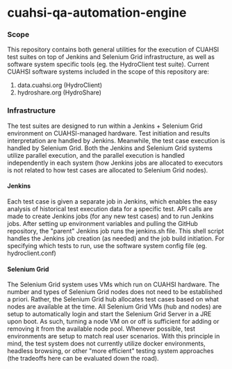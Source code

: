 # cuahsi-qa-automation-engine

### Scope
This repository contains both general utilities for the execution of CUAHSI test suites on top of Jenkins and Selenium Grid infrastructure, as well as software system specific tools (eg. the HydroClient test suite).  Current CUAHSI software systems included in the scope of this repository are:
1. data.cuahsi.org (HydroClient)
2. hydroshare.org (HydroShare)

### Infrastructure
The test suites are designed to run within a Jenkins + Selenium Grid environment on CUAHSI-managed hardware.  Test initiation and results interpretation are handled by Jenkins.  Meanwhile, the test case execution is handled by Selenium Grid.  Both the Jenkins and Selenium Grid systems utilize parallel execution, and the parallel execution is handled independently in each system (how Jenkins jobs are allocated to executors is not related to how test cases are allocated to Selenium Grid nodes).

#### Jenkins
Each test case is given a separate job in Jenkins, which enables the easy analysis of historical test execution data for a specific test.  API calls are made to create Jenkins jobs (for any new test cases) and to run Jenkins jobs.  After setting up environment variables and pulling the GitHub repository, the "parent" Jenkins job runs the jenkins.sh file.  This shell script handles the Jenkins job creation (as needed) and the job build initiation.  For specifying which tests to run, use the software system config file (eg. hydroclient.conf)

#### Selenium Grid
The Selenium Grid system uses VMs which run on CUAHSI hardware.  The number and types of Selenium Grid nodes does not need to be established a priori.  Rather, the Selenium Grid hub allocates test cases based on what nodes are available at the time.  All Selenium Grid VMs (hub and nodes) are setup to automatically login and start the Selenium Grid Server in a JRE upon boot.  As such, turning a node VM on or off is sufficient for adding or removing it from the available node pool.  Whenever possible, test environments are setup to match real user scenarios.  With this principle in mind, the test system does not currently utilize docker environments, headless browsing, or other "more efficient" testing system approaches (the tradeoffs here can be evaluated down the road).
